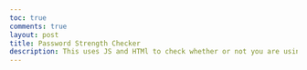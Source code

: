 ```yaml
---
toc: true
comments: true
layout: post
title: Password Strength Checker
description: This uses JS and HTMl to check whether or not you are using a strong password.
---
```


<html>
<head>
    <style>
        .strength-bar {
            width: 100px;
            height: 20px;
            margin-top: 5px;
            transition: width 0.3s;
        }
        .very-weak { background-color: red; }
        .weak { background-color: orange; }
        .moderate { background-color: yellow; }
        .strong { background-color: green; }
    </style>
    <script>
        function liveupdatePasswordStrength(password) {
            const strengthBar = document.getElementById("strength-bar");

            const hasUpperCase = /[A-Z]/.test(password);
            const hasLowerCase = /[a-z]/.test(password);
            const hasNumbers = /\d/.test(password);
            const hasSpecialChars = /[!@#$%^&*()_+{}\[\]:;<>,.?~\\/-]/.test(password);
            const isLongEnough = password.length >= 12;

            let strength = 0;

            if (hasUpperCase) strength++;
            if (hasLowerCase) strength++;
            if (hasNumbers) strength++;
            if (hasSpecialChars) strength++;
            if (isLongEnough) strength++;

            strengthBar.className = "strength-bar";
            
            if (strength === 0) {
                strengthBar.style.width = "25%";
                strengthBar.classList.add("very-weak");
            } else if (strength <= 2) {
                strengthBar.style.width = "50%";
                strengthBar.classList.add("weak");
            } else if (strength <= 4) {
                strengthBar.style.width = "75%";
                strengthBar.classList.add("moderate");
            } else {
                strengthBar.style.width = "100%";
                strengthBar.classList.add("strong");
            }
        }

        function JSPasswordInput() {
            const password = document.getElementById("password").value;
            liveupdatePasswordStrength(password);
        }
    </script>
</head>
<body>
    <label for="password">Enter your password:</label>
    <input type="text" id="password" placeholder="Enter your password" oninput="JSPasswordInput()">
    <div id="strength-indicator"></div>
    <div id="strength-bar"></div>
</body>
</html>
